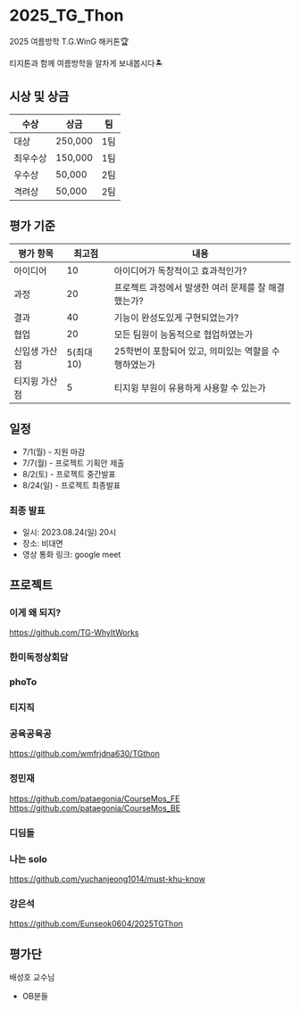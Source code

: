 # 2025_TG_Thon
2025 여름방학 T.G.WinG 해커톤🏆

티지톤과 함께 여름방학을 알차게 보내봅시다🏝️

## 시상 및 상금
|수상|상금|팀|
|---|---|---|
|대상|250,000|1팀|
|최우수상|150,000|1팀|
|우수상|50,000|2팀|
|격려상|50,000|2팀|

## 평가 기준
|평가 항목|최고점|내용|
|---|---|---|
|아이디어|10|아이디어가 독창적이고 효과적인가?|
|과정|20|프로젝트 과정에서 발생한 여러 문제를 잘 해결했는가?|
|결과|40|기능이 완성도있게 구현되었는가?|
|협업|20|모든 팀원이 능동적으로 협업하였는가|
|신입생 가산점|5(최대 10)|25학번이 포함되어 있고, 의미있는 역할을 수행하였는가|
|티지윙 가산점|5|티지윙 부원이 유용하게 사용할 수 있는가|

## 일정
- 7/1(월) - 지원 마감
- 7/7(월) - 프로젝트 기획안 제출
- 8/2(토) - 프로젝트 중간발표
- 8/24(일) - 프로젝트 최종발표

### 최종 발표
- 일시: 2023.08.24(일) 20시
- 장소: 비대면
- 영상 통화 링크: google meet

## 프로젝트

### 이게 왜 되지?

https://github.com/TG-WhyItWorks

### 한미독정상회담


### phoTo


### 티지직


### 공육공육공

https://github.com/wmfrjdna630/TGthon

### 정민재

https://github.com/pataegonia/CourseMos_FE
https://github.com/pataegonia/CourseMos_BE

### 디딤돌


### 나는 solo

https://github.com/yuchanjeong1014/must-khu-know

### 강은석

https://github.com/Eunseok0604/2025TGThon


## 평가단
배성호 교수님
+ OB분들
